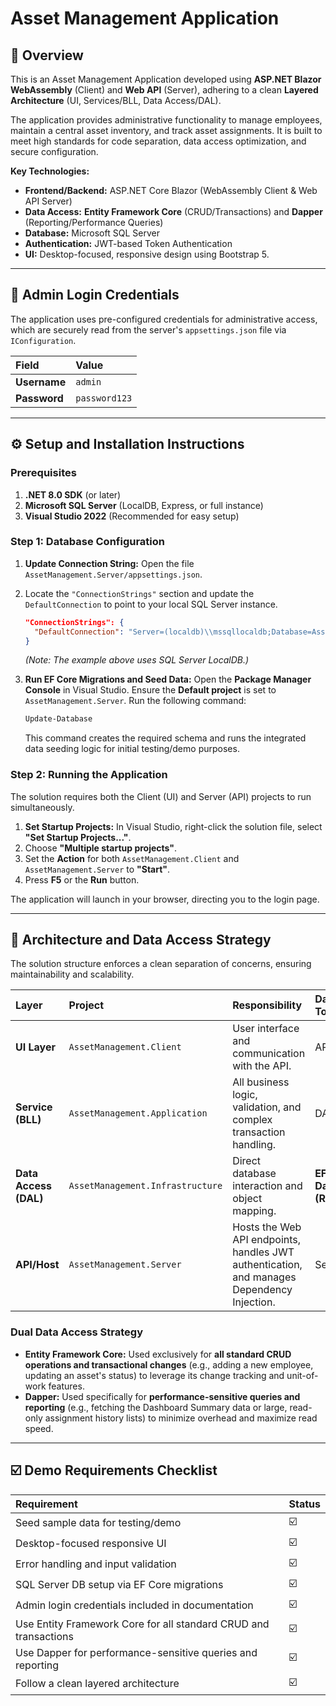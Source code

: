 # Asset Management Application

## 📄 Overview

This is an Asset Management Application developed using **ASP.NET Blazor WebAssembly** (Client) and **Web API** (Server), adhering to a clean **Layered Architecture** (UI, Services/BLL, Data Access/DAL). 

The application provides administrative functionality to manage employees, maintain a central asset inventory, and track asset assignments. It is built to meet high standards for code separation, data access optimization, and secure configuration.

**Key Technologies:**
* **Frontend/Backend:** ASP.NET Core Blazor (WebAssembly Client & Web API Server)
* **Data Access:** **Entity Framework Core** (CRUD/Transactions) and **Dapper** (Reporting/Performance Queries)
* **Database:** Microsoft SQL Server
* **Authentication:** JWT-based Token Authentication
* **UI:** Desktop-focused, responsive design using Bootstrap 5.

---

## 🔐 Admin Login Credentials

The application uses pre-configured credentials for administrative access, which are securely read from the server's `appsettings.json` file via `IConfiguration`.

| Field | Value |
| :--- | :--- |
| **Username** | `admin` |
| **Password** | `password123` |

---

## ⚙️ Setup and Installation Instructions

### Prerequisites

1.  **.NET 8.0 SDK** (or later)
2.  **Microsoft SQL Server** (LocalDB, Express, or full instance)
3.  **Visual Studio 2022** (Recommended for easy setup)

### Step 1: Database Configuration

1.  **Update Connection String:** Open the file `AssetManagement.Server/appsettings.json`.
2.  Locate the `"ConnectionStrings"` section and update the `DefaultConnection` to point to your local SQL Server instance.

    ```json
    "ConnectionStrings": {
      "DefaultConnection": "Server=(localdb)\\mssqllocaldb;Database=AssetManagementDB;Trusted_Connection=True;MultipleActiveResultSets=true"
    }
    ```
    *(Note: The example above uses SQL Server LocalDB.)*

3.  **Run EF Core Migrations and Seed Data:**
    Open the **Package Manager Console** in Visual Studio. Ensure the **Default project** is set to `AssetManagement.Server`. Run the following command:

    ```bash
    Update-Database 
    ```
    This command creates the required schema and runs the integrated data seeding logic for initial testing/demo purposes.

### Step 2: Running the Application

The solution requires both the Client (UI) and Server (API) projects to run simultaneously.

1.  **Set Startup Projects:** In Visual Studio, right-click the solution file, select **"Set Startup Projects..."**.
2.  Choose **"Multiple startup projects"**.
3.  Set the **Action** for both `AssetManagement.Client` and `AssetManagement.Server` to **"Start"**.
4.  Press **F5** or the **Run** button.

The application will launch in your browser, directing you to the login page.

---

## 🧱 Architecture and Data Access Strategy

The solution structure enforces a clean separation of concerns, ensuring maintainability and scalability.

| Layer | Project | Responsibility | Data Access Tools |
| :--- | :--- | :--- | :--- |
| **UI Layer** | `AssetManagement.Client` | User interface and communication with the API. | API Clients |
| **Service (BLL)** | `AssetManagement.Application` | All business logic, validation, and complex transaction handling. | DAL |
| **Data Access (DAL)** | `AssetManagement.Infrastructure` | Direct database interaction and object mapping. | **EF Core (CRUD)**, **Dapper (Reads/Reports)** |
| **API/Host** | `AssetManagement.Server` | Hosts the Web API endpoints, handles JWT authentication, and manages Dependency Injection. | Service (BLL) |

### Dual Data Access Strategy

* **Entity Framework Core:** Used exclusively for **all standard CRUD operations and transactional changes** (e.g., adding a new employee, updating an asset's status) to leverage its change tracking and unit-of-work features.
* **Dapper:** Used specifically for **performance-sensitive queries and reporting** (e.g., fetching the Dashboard Summary data or large, read-only assignment history lists) to minimize overhead and maximize read speed.

---

## ☑️ Demo Requirements Checklist

| Requirement | Status |
| :--- | :--- |
| Seed sample data for testing/demo | ☑️ |
| Desktop-focused responsive UI | ☑️ |
| Error handling and input validation | ☑️ |
| SQL Server DB setup via EF Core migrations | ☑️ |
| Admin login credentials included in documentation | ☑️ |
| Use Entity Framework Core for all standard CRUD and transactions | ☑️ |
| Use Dapper for performance-sensitive queries and reporting | ☑️ |
| Follow a clean layered architecture | ☑️ |